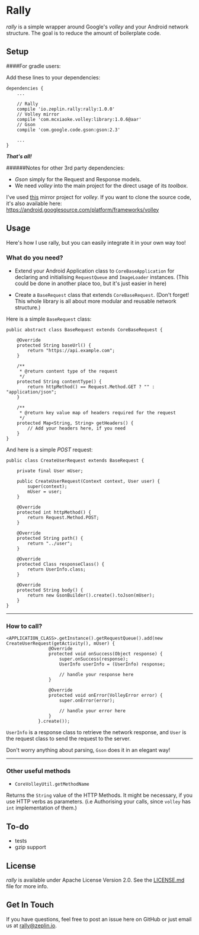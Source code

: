 # Rally

*rally* is a simple wrapper around Google's *volley* and your Android network structure. The goal is to reduce the amount of boilerplate code.

## Setup

####For gradle users:

Add these lines to your dependencies:

```
dependencies {
    ...

    // Rally
    compile 'io.zeplin.rally:rally:1.0.0'
    // Volley mirror
    compile 'com.mcxiaoke.volley:library:1.0.6@aar'
    // Gson
    compile 'com.google.code.gson:gson:2.3'

    ...
}
```

***That's all!***

######Notes for other 3rd party dependencies:
- *Gson* simply for the Request and Response models.
- We need *volley* into the main project for the direct usage of its *toolbox*.

I've used [this](https://github.com/mcxiaoke/android-volley) mirror project for *volley*. If you want to clone the source code, it's also available here: https://android.googlesource.com/platform/frameworks/volley

## Usage

Here's how I use rally, but you can easily integrate it in your own way too!

### What do you need?

* Extend your Android Application class to `CoreBaseApplication` for declaring and initialising `RequestQueue` and `ImageLoader` instances. (This could be done in another place too, but it's just easier in here)

* Create a `BaseRequest` class that extends `CoreBaseRequest`.
(Don't forget! This whole library is all about more modular and reusable network structure.)

Here is a simple `BaseRequest` class:

```
public abstract class BaseRequest extends CoreBaseRequest {

    @Override
    protected String baseUrl() {
        return "https://api.example.com";
    }

    /**
     * @return content type of the request
     */
    protected String contentType() {
        return httpMethod() == Request.Method.GET ? "" : "application/json";
    }

    /**
     * @return key value map of headers required for the request
     */
    protected Map<String, String> getHeaders() {
        // Add your headers here, if you need
    }
}
```


And here is a simple *POST* request:

```
public class CreateUserRequest extends BaseRequest {

    private final User mUser;

    public CreateUserRequest(Context context, User user) {
        super(context);
        mUser = user;
    }

    @Override
    protected int httpMethod() {
        return Request.Method.POST;
    }

    @Override
    protected String path() {
        return "../user";
    }

    @Override
    protected Class responseClass() {
        return UserInfo.class;
    }

    @Override
    protected String body() {
        return new GsonBuilder().create().toJson(mUser);
    }
}

```

***

### How to call?

```
<APPLICATION_CLASS>.getInstance().getRequestQueue().add(new CreateUserRequest(getActivity(), mUser) {
                @Override
                protected void onSuccess(Object response) {
                    super.onSuccess(response);
                    UserInfo userInfo = (UserInfo) response;

                    // handle your response here
                }

                @Override
                protected void onError(VolleyError error) {
                    super.onError(error);

                    // handle your error here
                }
            }.create());
```

`UserInfo` is a response class to retrieve the network response, and `User` is the request class to send the request to the server.

Don't worry anything about parsing, `Gson` does it in an elegant way!

***

### Other useful methods
* `CoreVolleyUtil.getMethodName`

Returns the `String` value of the HTTP Methods. It might be necessary, if you use HTTP verbs as parameters.
(i.e Authorising your calls, since `volley` has `int` implementation of them.)

To-do
---
* tests
* gzip support

License
---

*rally* is available under Apache License Version 2.0. See the [LICENSE.md](LICENSE.md) file for more info.

Get In Touch
---

If you have questions, feel free to post an issue here on GitHub or just email us at [rally@zeplin.io](mailto:rally@zeplin.io).
